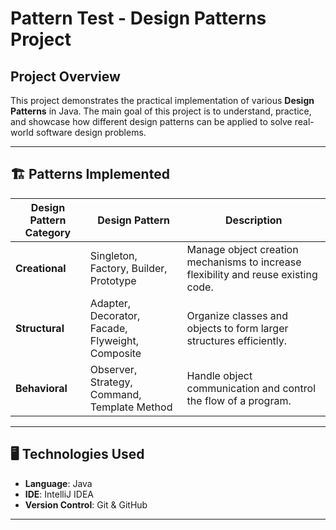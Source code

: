 # Pattern Test - Design Patterns Project

## Project Overview

This project demonstrates the practical implementation of various **Design Patterns** in Java. The main goal of this project is to understand, practice, and showcase how different design patterns can be applied to solve real-world software design problems.

---

## 🏗️ Patterns Implemented

| Design Pattern Category | Design Pattern              | Description |
|--------------------------|----------------------------|-------------|
| **Creational**           | Singleton, Factory, Builder, Prototype | Manage object creation mechanisms to increase flexibility and reuse existing code. |
| **Structural**           | Adapter, Decorator, Facade, Flyweight, Composite | Organize classes and objects to form larger structures efficiently. |
| **Behavioral**           | Observer, Strategy, Command, Template Method | Handle object communication and control the flow of a program. |

---

## 🖥️ Technologies Used

- **Language**: Java
- **IDE**: IntelliJ IDEA 
- **Version Control**: Git & GitHub

---


